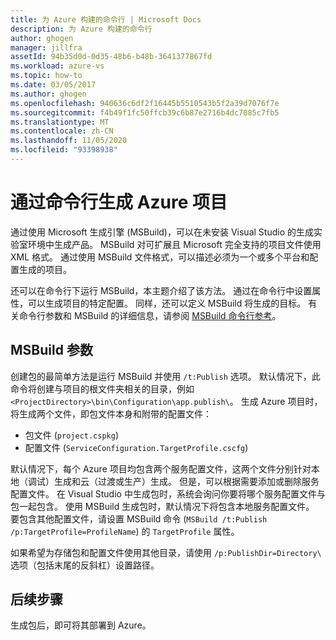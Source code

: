 ```yaml
---
title: 为 Azure 构建的命令行 | Microsoft Docs
description: 为 Azure 构建的命令行
author: ghogen
manager: jillfra
assetId: 94b35d0d-0d35-48b6-b48b-3641377867fd
ms.workload: azure-vs
ms.topic: how-to
ms.date: 03/05/2017
ms.author: ghogen
ms.openlocfilehash: 940636c6df2f16445b5510543b5f2a39d7076f7e
ms.sourcegitcommit: f4b49f1fc50ffcb39c6b87e2716b4dc7085c7fb5
ms.translationtype: MT
ms.contentlocale: zh-CN
ms.lasthandoff: 11/05/2020
ms.locfileid: "93398938"
---
```

# <a name="building-azure-projects-from-the-command-line"></a>通过命令行生成 Azure 项目
通过使用 Microsoft 生成引擎 (MSBuild)，可以在未安装 Visual Studio 的生成实验室环境中生成产品。 MSBuild 对可扩展且 Microsoft 完全支持的项目文件使用 XML 格式。 通过使用 MSBuild 文件格式，可以描述必须为一个或多个平台和配置生成的项目。

还可以在命令行下运行 MSBuild，本主题介绍了该方法。 通过在命令行中设置属性，可以生成项目的特定配置。 同样，还可以定义 MSBuild 将生成的目标。 有关命令行参数和 MSBuild 的详细信息，请参阅 [MSBuild 命令行参考](../msbuild/msbuild-command-line-reference.md)。

## <a name="msbuild-parameters"></a>MSBuild 参数
创建包的最简单方法是运行 MSBuild 并使用 `/t:Publish` 选项。 默认情况下，此命令将创建与项目的根文件夹相关的目录，例如 `<ProjectDirectory>\bin\Configuration\app.publish\`。 生成 Azure 项目时，将生成两个文件，即包文件本身和附带的配置文件：

* 包文件 (`project.cspkg`)
* 配置文件 (`ServiceConfiguration.TargetProfile.cscfg`)

默认情况下，每个 Azure 项目均包含两个服务配置文件，这两个文件分别针对本地（调试）生成和云（过渡或生产）生成。 但是，可以根据需要添加或删除服务配置文件。 在 Visual Studio 中生成包时，系统会询问你要将哪个服务配置文件与包一起包含。 使用 MSBuild 生成包时，默认情况下将包含本地服务配置文件。 要包含其他配置文件，请设置 MSBuild 命令 (`MSBuild /t:Publish /p:TargetProfile=ProfileName`) 的 `TargetProfile` 属性。

如果希望为存储包和配置文件使用其他目录，请使用 `/p:PublishDir=Directory\` 选项（包括末尾的反斜杠）设置路径。

## <a name="next-steps"></a>后续步骤
生成包后，即可将其部署到 Azure。
